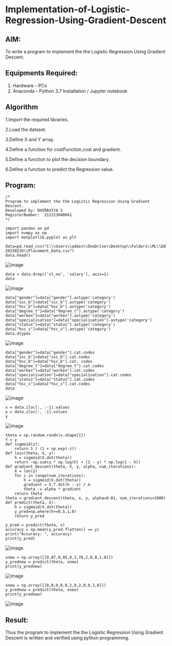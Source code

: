 # Implementation-of-Logistic-Regression-Using-Gradient-Descent

## AIM:
To write a program to implement the the Logistic Regression Using Gradient Descent.

## Equipments Required:
1. Hardware – PCs
2. Anaconda – Python 3.7 Installation / Jupyter notebook

## Algorithm
1.Import the required libraries.

2.Load the dataset.

3.Define X and Y array.

4.Define a function for costFunction,cost and gradient.

5.Define a function to plot the decision boundary.

6.Define a function to predict the Regression value.

## Program:
```
/*
Program to implement the the Logistic Regression Using Gradient Descent.
Developed by: DHIRAVIYA S
RegisterNumber:  212223040041
*/
```
```
import pandas as pd 
import numpy as np 
import matplotlib.pyplot as plt

data=pd.read_csv("C:\\Users\\admin\\OneDrive\\Desktop\\Folders\\ML\\DATASET-20250226\\Placement_Data.csv")
data.head()
```
![image](https://github.com/user-attachments/assets/c137c01b-df00-484c-97d5-236e947c0ccf)

```
data = data.drop(['sl_no', 'salary'], axis=1)
data
```
![image](https://github.com/user-attachments/assets/20fb24a0-1129-43ea-8248-16506b8dc298)

```
data["gender"]=data["gender"].astype('category') 
data["ssc_b"]=data["ssc_b"].astype('category') 
data["hsc_b"]=data["hsc_b"].astype('category') 
data["degree_t"]=data["degree_t"].astype('category') 
data["workex"]=data["workex"].astype('category') 
data["specialisation"]=data["specialisation"].astype('category') 
data["status"]=data["status"].astype('category') 
data["hsc_s"]=data["hsc_s"].astype('category') 
data.dtypes
```
![image](https://github.com/user-attachments/assets/222ec0f5-fd00-4b15-8e5a-07869cadaeec)

```
data["gender"]=data["gender"].cat.codes 
data["ssc_b"]=data["ssc_b"].cat.codes 
data["hsc_b"]=data["hsc_b"].cat. codes
data["degree_t"]=data["degree_t"].cat.codes 
data["workex"]=data["workex"].cat.codes 
data["specialisation"]=data["specialisation"].cat.codes 
data["status"]=data["status"].cat.codes 
data["hsc_s"]=data["hsc_s"].cat.codes 
data
```
![image](https://github.com/user-attachments/assets/c9f9beb8-0cc9-444e-8be2-e09fc7c3fd01)

```
x = data.iloc[:, :-1].values 
y = data.iloc[:, -1].values 
y
```
![image](https://github.com/user-attachments/assets/c8c31bb0-d54c-472f-b6eb-f36bcbde5bef)

```
theta = np.random.randn(x.shape[1]) 
Y = y
def sigmoid(z): 
    return 1 / (1 + np.exp(-z))
def loss(theta, X, y): 
    h = sigmoid(X.dot(theta))
    return -np.sum(y * np.log(h) + (1 - y) * np.log(1 - h))
def gradient_descent(theta, X, y, alpha, num_iterations): 
    m = len(y)
    for i in range(num_iterations): 
        h = sigmoid(X.dot(theta)) 
        gradient = X.T.dot(h - y) / m 
        theta -= alpha * gradient 
    return theta
theta = gradient_descent(theta, x, y, alpha=0.01, num_iterations=1000)
def predict(theta, X): 
    h = sigmoid(X.dot(theta)) 
    y_pred=np.where(h>=0.5,1,0) 
    return y_pred

y_pred = predict(theta, x) 
accuracy = np.mean(y_pred.flatten() == y)
print("Accuracy: ", accuracy) 
print(y_pred)
```
![image](https://github.com/user-attachments/assets/2ba0f57b-f2a5-4f00-9b69-25cb967c7594)

```
xnew = np.array([[0,87,0,95,0,2,78,2,0,0,1,0]]) 
y_prednew = predict(theta, xnew) 
print(y_prednew)
```
![image](https://github.com/user-attachments/assets/a4746cc7-6c49-45fc-909b-c7457caa2edd)
```
xnew = np.array([[0,0,0,0,0,2,8,2,0,0,1,0]]) 
y_prednew = predict(theta, xnew) 
print(y_prednew)
```
![image](https://github.com/user-attachments/assets/93a005d6-07b5-4273-8a78-c2ad1238db1a)

## Result:
Thus the program to implement the the Logistic Regression Using Gradient Descent is written and verified using python programming.

